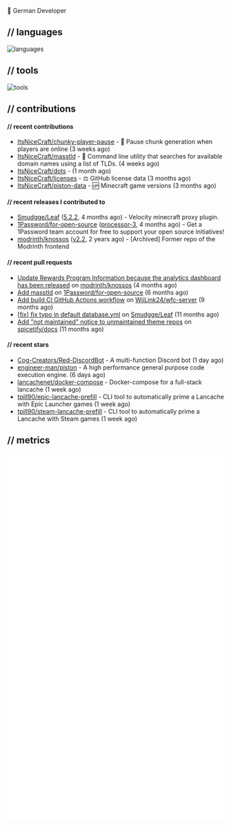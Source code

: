 👋 German Developer

## // languages
![languages](https://skillicons.dev/icons?i=py,go,bash)

## // tools

![tools](https://skillicons.dev/icons?i=androidstudio,arch,aws,azure,cloudflare,discord,docker,figma,fediverse,gcp,git,github,githubactions,gitlab,grafana,idea,jenkins,linux,mastodon,mongodb,nodejs,prometheus,raspberrypi,selenium,svg,twitter,workers,vercel,visualstudio,vscode)

## // contributions

#### // recent contributions

- [ItsNiceCraft/chunky-player-pause](https://github.com/ItsNiceCraft/chunky-player-pause) - 🚦 Pause chunk generation when players are online (3 weeks ago)
- [ItsNiceCraft/masstld](https://github.com/ItsNiceCraft/masstld) - 🧭 Command line utility that searches for available domain names using a list of TLDs. (4 weeks ago)
- [ItsNiceCraft/dots](https://github.com/ItsNiceCraft/dots) -  (1 month ago)
- [ItsNiceCraft/licenses](https://github.com/ItsNiceCraft/licenses) - ⚖️ GitHub license data (3 months ago)
- [ItsNiceCraft/piston-data](https://github.com/ItsNiceCraft/piston-data) - 🆙 Minecraft game versions (3 months ago)

#### // recent releases I contributed to

- [Smudgge/Leaf](https://github.com/Smudgge/Leaf) ([5.2.2](https://github.com/Smudgge/Leaf/releases/tag/5.2.2), 4 months ago) - Velocity minecraft proxy plugin.
- [1Password/for-open-source](https://github.com/1Password/for-open-source) ([processor-3](https://github.com/1Password/for-open-source/releases/tag/processor-3), 4 months ago) - Get a 1Password team account for free to support your open source initiatives!
- [modrinth/knossos](https://github.com/modrinth/knossos) ([v2.2](https://github.com/modrinth/knossos/releases/tag/v2.2), 2 years ago) - [Archived] Former repo of the Modrinth frontend

#### // recent pull requests

- [Update Rewards Program Information because the analytics dashboard has been released](https://github.com/modrinth/knossos/pull/1712) on [modrinth/knossos](https://github.com/modrinth/knossos) (4 months ago)
- [Add masstld](https://github.com/1Password/for-open-source/pull/930) on [1Password/for-open-source](https://github.com/1Password/for-open-source) (6 months ago)
- [Add build CI GitHub Actions workflow](https://github.com/WiiLink24/wfc-server/pull/38) on [WiiLink24/wfc-server](https://github.com/WiiLink24/wfc-server) (9 months ago)
- [[fix] fix typo in default database.yml](https://github.com/Smudgge/Leaf/pull/77) on [Smudgge/Leaf](https://github.com/Smudgge/Leaf) (11 months ago)
- [Add &#34;not maintained&#34; notice to unmaintained theme repos](https://github.com/spicetify/docs/pull/110) on [spicetify/docs](https://github.com/spicetify/docs) (11 months ago)

#### // recent stars

- [Cog-Creators/Red-DiscordBot](https://github.com/Cog-Creators/Red-DiscordBot) - A multi-function Discord bot (1 day ago)
- [engineer-man/piston](https://github.com/engineer-man/piston) - A high performance general purpose code execution engine. (6 days ago)
- [lancachenet/docker-compose](https://github.com/lancachenet/docker-compose) - Docker-compose for a full-stack lancache (1 week ago)
- [tpill90/epic-lancache-prefill](https://github.com/tpill90/epic-lancache-prefill) - CLI tool to automatically prime a Lancache with Epic Launcher games  (1 week ago)
- [tpill90/steam-lancache-prefill](https://github.com/tpill90/steam-lancache-prefill) - CLI tool to automatically prime a Lancache with Steam games (1 week ago)

## // metrics

![metrics](/github-metrics.svg)